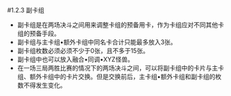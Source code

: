 #1.2.3        副卡组
* 副卡组是在两场决斗之间用来调整卡组的预备用卡，作为卡组应对不同其他卡组的预备手段。
* 副卡组与主卡组•额外卡组中同名卡合计只能最多放入3张。
* 副卡组枚数必须必须不少于0张，且不多于15张。
* 副卡组中也可以放入融合•同调•XYZ怪兽。
* 在一场三局两胜比赛的情况下的两场决斗之间，可以将副卡组中的卡片与主卡组、额外卡组中的卡片交换。但是交换前后，主卡组•额外卡组和副卡组的枚数不得发生变化。
